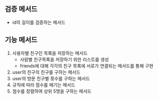 ## 검증 메서드
+ id의 길이를 검증하는 메서드

## 기능 메서드
1. 사용자별 친구인 목록을 저장하는 메서드
    + 사람별 친구목록을 저장하기 위한 리스트를 생성
    + friends에 대해 각각의 친구 목록에 서로가 연결되는 메서드를 통해 구현
2. user의 친구의 친구를 구하는 메서드
3. user의 방문 친구별 횟수를 구하는 메서드
4. 규칙에 따라 점수를 매기는 메서드
5. 점수를 정렬하여 상위 5명을 구하는 메서드